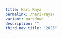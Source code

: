 ```yaml
---
title: Hari Raya
permalink: /hari-raya/
variant: markdown
description: ""
third_nav_title: "2023"
---
```

